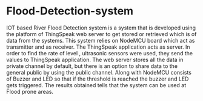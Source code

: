 # Flood-Detection-system
IOT  based River Flood Detection system is a system that is developed using the platform of ThingSpeak web server to get stored or retrieved which is of data from the systems. This system relies on  NodeMCU board which act as transmitter and as receiver. The ThingSpeak application acts as server. In order to find the rate of level , ultrasonic sensors were used, they send the values to ThingSpeak application. The web server stores all the data in private channel by default, but there is an option to share data to the general public by using the public channel. Along with NodeMCU consists of Buzzer and LED so that if the threshold is reached the buzzer and LED gets triggered. The results obtained tells that the system can be used at Flood prone areas.
